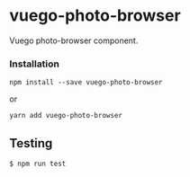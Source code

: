 # vuego-photo-browser

Vuego photo-browser component. 

### Installation
```
npm install --save vuego-photo-browser
```

or

```
yarn add vuego-photo-browser
```

## Testing

``` bash
$ npm run test
```